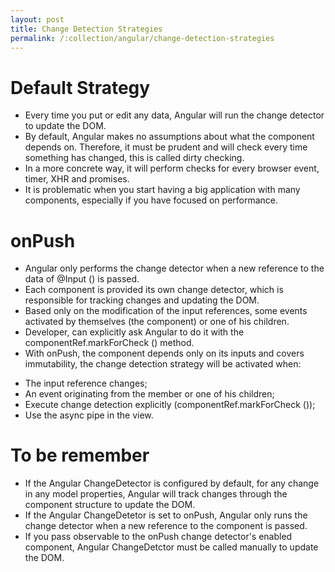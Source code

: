 ```yaml
---
layout: post
title: Change Detection Strategies
permalink: /:collection/angular/change-detection-strategies
---
```


# Default Strategy
*	Every time you put or edit any data, Angular will run the change detector to update the DOM.
*	By default, Angular makes no assumptions about what the component depends on. Therefore, it must be prudent and will check every time something has changed, this is called dirty checking. 
*	In a more concrete way, it will perform checks for every browser event, timer, XHR and promises.
*	It is problematic when you start having a big application with many components, especially if you have focused on performance.

# onPush
*	Angular only performs the change detector when a new reference to the data of @Input () is passed.
*	Each component is provided its own change detector, which is responsible for tracking changes and updating the DOM.
*	Based only on the modification of the input references, some events activated by themselves (the component) or one of his children.
*	Developer, can explicitly ask Angular to do it with the componentRef.markForCheck () method.
*	With onPush, the component depends only on its inputs and covers immutability, the change detection strategy will be activated when:
  -	The input reference changes;
  -	An event originating from the member or one of his children;
  -	Execute change detection explicitly (componentRef.markForCheck ());
  -	Use the async pipe in the view.

# To be remember
*	If the Angular ChangeDetector is configured by default, for any change in any model properties, Angular will track changes through the component structure to update the DOM.
*	If the Angular ChangeDetetor is set to onPush, Angular only runs the change detector when a new reference to the component is passed.
*	If you pass observable to the onPush change detector's enabled component, Angular ChangeDetctor must be called manually to update the DOM.
